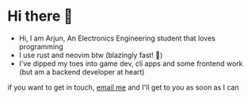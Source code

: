 <h1>Hi there 👋 </h1> 

- Hi, I am Arjun, An Electronics Engineering student that loves programming <br>
- I use rust and neovim btw (blazingly fast! 🚀) <br>
- I've dipped my toes into game dev, cli apps and some frontend work (but am a backend developer at heart)

 if you want to get in touch, [email me](arjunpratap@gmail.com) and I'll get to you as soon as I can<br>


<!--
<h3>Github Stats 🚀</h3>
<a href="https://github.com/Govind-S-B/Govind-S-B">
  <img align="center" src="https://github-readme-stats.vercel.app/api/top-langs/?username=officiallyaninja&border_color=3a0ca3&bg_color=3a0ca3&text_color=d7e3fc&title_color=d7e3fc&langs_count=3" />
</a>
<a href="https://github.com/Govind-S-B/Govind-S-B">
  <img align="center" src="https://github-readme-stats.vercel.app/api?username=officiallyaninja&show_icons=true&line_height=27&count_private=true&border_color=3a0ca3&bg_color=3a0ca3&text_color=d7e3fc&title_color=d7e3fc" />
</a>
!-->

